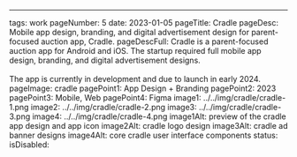---
tags: work
pageNumber: 5
date: 2023-01-05
pageTitle: Cradle
pageDesc: Mobile app design, branding, and digital advertisement design for parent-focused auction app, Cradle.
pageDescFull: Cradle is a parent-focused auction app for Android and iOS. The startup required full mobile app design, branding, and digital advertisement designs. </br></br>The app is currently in development and due to launch in early 2024.
pageImage: cradle
pagePoint1: App Design + Branding
pagePoint2: 2023
pagePoint3: Mobile, Web
pagePoint4: Figma
image1: ../../img/cradle/cradle-1.png
image2: ../../img/cradle/cradle-2.png
image3: ../../img/cradle/cradle-3.png
image4: ../../img/cradle/cradle-4.png
image1Alt: preview of the cradle app design and app icon
image2Alt: cradle logo design
image3Alt: cradle ad banner designs
image4Alt: core cradle user interface components
status: 
isDisabled: 